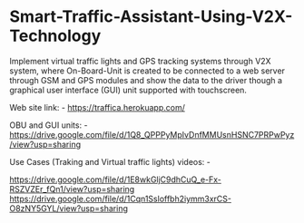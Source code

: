 # Smart-Traffic-Assistant-Using-V2X-Technology
Implement virtual traffic lights and GPS tracking systems through V2X system, where On-Board-Unit is created to be connected to a web server through GSM and GPS modules and show the data to the driver though a graphical user interface (GUI) unit supported with touchscreen.

Web site link: - https://traffica.herokuapp.com/

OBU and GUI units: - https://drive.google.com/file/d/1Q8_QPPPyMpIvDnfMMUsnHSNC7PRPwPyz/view?usp=sharing

Use Cases (Traking and Virtual traffic lights) videos: -

https://drive.google.com/file/d/1E8wkGljC9dhCuQ_e-Fx-RSZVZEr_fQn1/view?usp=sharing https://drive.google.com/file/d/1Cqn1Ssloffbh2iymm3xrCS-O8zNY5GYL/view?usp=sharing
